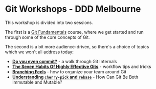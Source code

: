 # Git Workshops - DDD Melbourne

This workshop is divided into two sessions.

The first is a [Git Fundamentals](https://github.com/shiftkey/talks/blob/master/DDDMelb/git-fundamentals.md)
course, where we get started and run through some of the core concepts of Git.

The second is a bit more audience-driven, so there's a choice of topics which
we won't all address today:

 - [**Do you even commit?**](https://github.com/shiftkey/talks/blob/master/DDDMelb/git-internals.md) - a walk through Git Internals
 - [**The Seven Habits Of Highly Effective Gits**](https://github.com/shiftkey/talks/blob/master/DDDMelb/highly-effective-gits.md) - workflow tips and tricks
 - [**Branching Feels**](https://github.com/shiftkey/talks/blob/master/DDDMelb/branching-feels.md) - how to organize your team around Git
 - [**Understanding `cherry-pick` and `rebase`**](https://github.com/shiftkey/talks/blob/master/DDDMelb/cherry-pick-rebase.md) - How Can Git Be Both Immutable and Mutable?
